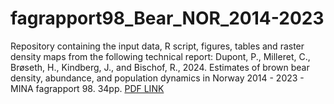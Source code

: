 # fagrapport98_Bear_NOR_2014-2023

Repository containing the input data, R script, figures, tables and raster density maps from the following technical report: 
Dupont, P., Milleret, C., Brøseth, H., Kindberg, J., and Bischof, R., 2024. 
Estimates of brown bear density, abundance, and population dynamics in Norway 2014 - 2023 - MINA fagrapport 98. 34pp. [PDF LINK](https://www.researchgate.net/publication/382871523_Estimates_of_brown_bear_density_abundance_and_population_dynamics_in_Norway_2014_-2023)
